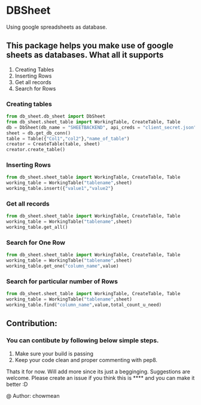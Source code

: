 # DBSheet
Using google spreadsheets as database. 

## This package helps you make use of google sheets as databases. What all it supports 

1. Creating Tables
2. Inserting Rows
3. Get all records
3. Search for Rows

### Creating tables

```python
from db_sheet.db_sheet import DbSheet
from db_sheet.sheet_table import WorkingTable, CreateTable, Table
db = DbSheet(db_name = "SHEETBACKEND", api_creds = "client_secret.json", scope = ['https://spreadsheets.google.com/feeds'])
sheet = db.get_db_conn()
table = Table({"Col1","col2"},"name_of_table")
creator = CreateTable(table, sheet)
creator.create_table()
```

### Inserting Rows

```python
from db_sheet.sheet_table import WorkingTable, CreateTable, Table
working_table = WorkingTable("tablename",sheet)
working_table.insert({"value1","value2"}
```


### Get all records

```python
from db_sheet.sheet_table import WorkingTable, CreateTable, Table
working_table = WorkingTable("tablename",sheet)
working_table.get_all()
```

### Search for One Row

```python
from db_sheet.sheet_table import WorkingTable, CreateTable, Table
working_table = WorkingTable("tablename",sheet)
working_table.get_one("column_name",value)
```

### Search for particular number of Rows 

```python
from db_sheet.sheet_table import WorkingTable, CreateTable, Table
working_table = WorkingTable("tablename",sheet)
working_table.find("column_name",value,total_count_u_need)
```


## Contribution:

### You can contibute by following below simple steps.

1. Make sure your build is passing
2. Keep your code clean and proper commenting with pep8. 

Thats it for now. Will add more since its just a begginging.
Suggestions are welcome. Please create an issue if you think this is **** and you can make it better :D

@ Author: chowmean